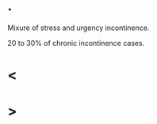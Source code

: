 # .

Mixure of stress and urgency incontinence.

20 to 30% of chronic incontinence cases.

# <

# >
